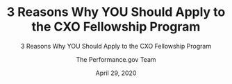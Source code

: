 ---
layout: cxo-layout-blog
title: 3 Reasons Why YOU Should Apply to the CXO Fellowship Program
subtitle: 3 Reasons Why YOU Should Apply to the CXO Fellowship Program
filler:  To find out what the CXO Fellowship program looks like and how it impacts participants on a daily basis, we took a peek behind the curtain and saw for ourselves just how transformative this program can be.
external_link: https://trumpadministration.archives.performance.gov/3-reasons-why-you-should-apply-to-CXO-fellowship-program/
type: cxo
date: April 29, 2020
has_date: 'yes'
author: The Performance.gov Team
---